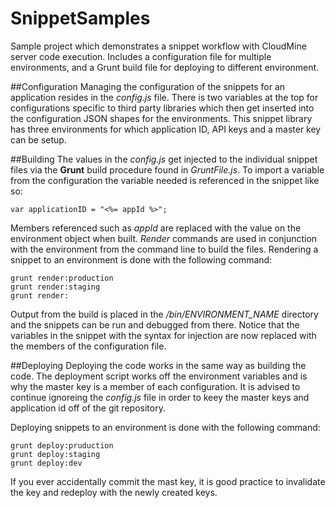 # SnippetSamples
Sample project which demonstrates a snippet workflow with CloudMine server code execution. Includes a configuration file for multiple environments, and a Grunt build file for deploying to different environment.

##Configuration
Managing the configuration of the snippets for an application resides in the *config.js* file. There is two variables at the top for configurations specific to third party libraries which then get inserted into the configuration JSON shapes for the environments. This snippet library has three environments for which application ID, API keys and a master key can be setup. 

##Building
The values in the *config.js* get injected to the individual snippet files via the **Grunt** build procedure found in *GruntFile.js*. To import a variable from the configuration the variable needed is referenced in the snippet like so:

    var applicationID = "<%= appId %>";
    
Members referenced such as *appId* are replaced with the value on the environment object when built. *Render* commands are used in conjunction with the environment from the command line to build the files. Rendering a snippet to an environment is done with the following command:

    grunt render:production
    grunt render:staging
    grunt render:
    
Output from the build is placed in the */bin/ENVIRONMENT_NAME* directory and the snippets can be run and debugged from there. Notice that the variables in the snippet with the syntax for injection are now replaced with the members of the configuration file.

##Deploying
Deploying the code works in the same way as building the code. The deployment script works off the environment variables and is why the master key is a member of each configuration. It is advised to continue ignoreing the *config.js* file in order to keey the master keys and application id off of the git repository.

Deploying snippets to an environment is done with the following command:

    grunt deploy:pruduction
    grunt deploy:staging
    grunt deploy:dev
    
If you ever accidentally commit the mast key, it is good practice to invalidate the key and redeploy with the newly created keys. 
